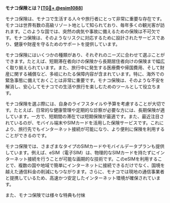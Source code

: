 **モナコ保険とは？[[TG💪+ @esim1088](https://t.me/s/esim1088)]**

モナコ保険は、モナコで生活する人々や旅行者にとって非常に重要な存在です。モナコは世界有数の高級リゾート地として知られており、毎年多くの観光客が訪れます。このような国では、突然の病気や事故に備えるための保険は不可欠です。モナコ保険は、そのようなリスクに対応するために設計されたサービスであり、健康や財産を守るためのサポートを提供しています。

モナコ保険にはいくつかの種類があり、それぞれのニーズに合わせて選ぶことができます。たとえば、短期滞在者向けの保険から長期居住者向けの保険まで幅広く取り揃えられています。また、旅行中に発生する医療費や帰国費用、そして財産に関する補償など、多岐にわたる保障内容が含まれています。特に、海外での緊急事態に備えておくことは非常に重要です。モナコ保険は、そのような不安を解消し、安心してモナコでの生活や旅行を楽しむためのツールとして役立ちます。

モナコ保険を選ぶ際には、自身のライフスタイルや予算を考慮することが大切です。たとえば、日常的な健康管理や定期的な診察が必要な方には、長期保険が適しています。一方で、短期間の滞在では短期保険が最適です。また、最近注目されているのが、モバイル端末やSIMカードを活用した保険サービスです。これにより、旅行先でもインターネット接続が可能になり、より便利に保険を利用することができるのです。

モナコ保険では、さまざまなタイプのSIMカードやモバイルデータプランも提供しています。例えば、eSIM（電子SIM）は、物理的なSIMカードを持たずにインターネット接続を行うことが可能な画期的な技術です。このeSIMを利用することで、複数の国や地域で簡単にインターネットに接続できるだけでなく、国境を越えた通信料金の削減にもつながります。さらに、モナコでは現地の通信事業者と提携しているため、高速かつ安定したインターネット環境が確保されています。

また、モナコ保険では様々な特典も付帓
